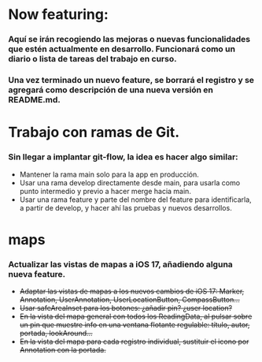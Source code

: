 # Now featuring:

### Aquí se irán recogiendo las mejoras o nuevas funcionalidades que estén actualmente en desarrollo. Funcionará como un diario o lista de tareas del trabajo en curso.

### Una vez terminado un nuevo feature, se borrará el registro y se agregará como descripción de una nueva versión en README.md.

#

# Trabajo con ramas de Git.

### Sin llegar a implantar git-flow, la idea es hacer algo similar:

* Mantener la rama main solo para la app en producción.
* Usar una rama develop directamente desde main, para usarla como punto intermedio y previo a hacer merge hacia main.
* Usar una rama feature y parte del nombre del feature para identificarla, a partir de develop, y hacer ahí las pruebas y nuevos desarrollos.

#

# maps

### Actualizar las vistas de mapas a iOS 17, añadiendo alguna nueva feature.

* ~~Adaptar las vistas de mapas a los nuevos cambios de iOS 17: Marker, Annotation, UserAnnotation, UserLocationButton, CompassButton...~~
* ~~Usar safeAreaInset para los botones: ¿añadir pin? ¿user location?~~
* ~~En la vista del mapa general con todos los ReadingData, al pulsar sobre un pin que muestre info en una ventana flotante regulable: título, autor, portada, lookAround...~~
* ~~En la vista del mapa para cada registro individual, sustituir el icono por Annotation con la portada.~~


